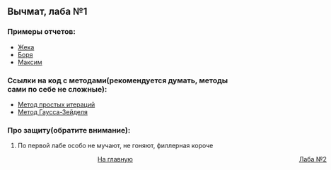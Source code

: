 ## Вычмат, лаба №1

### Примеры отчетов:
+ [Жека](https://docs.google.com/document/d/1LLWmoCD0LiewGe7DW-Jl9S90zLk-ldEaiLVC6ogbiWY/edit?usp=sharing)
+ [Боря](https://docs.google.com/document/d/1fdsMdgXHwRYwg4kBaptR9nB2MRA9Vh6y0TNZDRaZFbo/edit)
+ [Максим](https://docs.google.com/document/d/1ixkXp7aO3CQ7lnSLrrLzC2WzfwtuCXJjs_a5f0CRsoM/edit?usp=sharing)

### Ссылки на код с методами(рекомендуется думать, методы сами по себе не сложные):
+ [Метод простых итераций](https://github.com/rosroble/ITMO-comp-math/blob/main/linsys%20(1)/src/ru/rosroble/SolverRunner.java)
+ [Метод Гаусса-Зейделя](https://github.com/3ilib0ba/ITMO-Comput-Math-1)

### Про защиту(обратите внимание):
1) По первой лабе особо не мучают, не гоняют, филлерная короче












[//]: # (к оглавлению и на прочие лабы)
<div style="position: absolute; left: 10px">

</div>
<div style="position: absolute; left: 45%">
    <a href="../secondcourse.html">На главную</a>
</div>
<div style="position: absolute; right: 10px">
    <a style="text-align: right" href="lab-2.html">Лаба №2</a>
</div>
